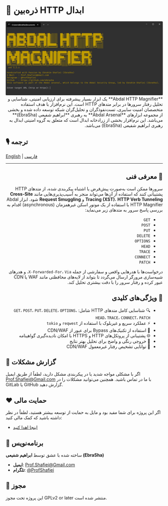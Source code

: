 # 🔎 ذره‌بین HTTP ابدال



<div align="center">
  <img src="scr.jpg" alt="Abdal HTTP Magnifier">
</div>

<div dir="rtl">
**Abdal HTTP Magnifier** یک ابزار بسیار پیشرفته برای ارزیابی امنیتی، شناسایی و تحلیل رفتار سرورها در برابر متدهای HTTP است. این نرم‌افزار با هدف استفاده متخصصان امنیت سایبری، تست‌نفوذگران و تحلیل‌گران شبکه توسعه داده شده و بخشی از مجموعه ابزارهای **Abdal Arsenal** به رهبری **ابراهیم شفیعی (EbraSha)** می‌باشد.
این نرم‌افزار بخشی از زرادخانه ابدال است که متعلق به گروه امنیتی ابدال به رهبری ابراهیم شفیعی (EbraSha) می‌باشد.
</div>

 
## 🎙️ ترجمه

[English](README.md) | [فارسی](README.fa.md)

---

<div dir="rtl">

## 🧠 معرفی فنی

سرورها ممکن است به‌صورت پیش‌فرض یا اشتباه پیکربندی شده، از متدهای HTTP پشتیبانی کنند که استفاده از آن‌ها می‌تواند منجر به آسیب‌پذیری‌هایی مانند **Cross-Site Tracing (XST)**، **HTTP Verb Tunneling** و **Request Smuggling** شود. ابزار Abdal HTTP Magnifier با استفاده از یک موتور اسکن غیرهمزمان (asynchronous) اقدام به بررسی پاسخ سرور به متدهای زیر می‌نماید:

- `GET`
- `POST`
- `PUT`
- `DELETE`
- `OPTIONS`
- `HEAD`
- `TRACE`
- `CONNECT`
- `PATCH`

درخواست‌ها با هدرهایی واقعی و سفارشی از جمله `X-Forwarded-For`، `Via`، و هدرهای شبیه‌سازی مرورگر ارسال می‌گردد تا بتواند از لایه‌های محافظتی مانند WAF یا CDN عبور کرده و رفتار سرور را با دقت بیشتری تحلیل کند.

</div>



<div dir="rtl">

## 🎯 ویژگی‌های کلیدی

- 🔍 شناسایی کامل متدهای HTTP شامل: `GET`، `POST`، `PUT`، `DELETE`، `OPTIONS`، `HEAD`، `TRACE`، `CONNECT`، `PATCH`
- ⚡ عملکرد سریع و غیربلوک با استفاده از `reqwest` و `tokio`
- 🧩 استفاده از تکنیک‌های Bypass برای عبور از CDN/WAF
- 🌐 پشتیبانی از پروتکل‌های HTTP و HTTPS با امکان نادیده‌گیری گواهینامه
- 🎨 خروجی رنگی و واضح برای تحلیل بهتر نتایج
- 📡 توانایی تشخیص رفتار غیرمعمول CDN/WAF


</div>
 

## 🐛 گزارش مشکلات
اگر با مشکلی مواجه شدید یا در پیکربندی مشکل دارید، لطفاً از طریق ایمیل Prof.Shafiei@Gmail.com با ما در تماس باشید. همچنین می‌توانید مشکلات را در GitLab یا GitHub گزارش دهید.

## ❤️ حمایت مالی
اگر این پروژه برای شما مفید بود و مایل به حمایت از توسعه بیشتر هستید، لطفاً در نظر داشته باشید که کمک مالی کنید:
- [اینجا اهدا کنید](https://alphajet.ir/abdal-donation)

## 🤵 برنامه‌نویس
ساخته شده با عشق توسط **ابراهیم شفیعی (EbraSha)**
- **ایمیل**: Prof.Shafiei@Gmail.com
- **تلگرام**: [@ProfShafiei](https://t.me/ProfShafiei)

## 📜 مجوز
این پروژه تحت مجوز GPLv2 or later منتشر شده است. 